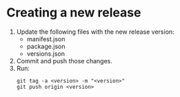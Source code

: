 # Creating a new release

1. Update the following files with the new release version:
    - manifest.json
    - package.json
    - versions.json
2. Commit and push those changes.
3. Run:
    ```
    git tag -a <version> -m "<version>"
    git push origin <version>
    ```
